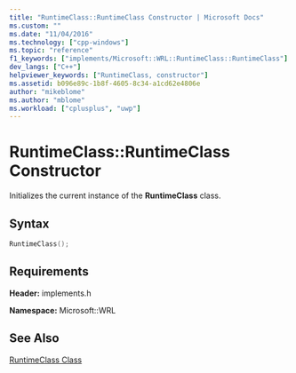 ```yaml
---
title: "RuntimeClass::RuntimeClass Constructor | Microsoft Docs"
ms.custom: ""
ms.date: "11/04/2016"
ms.technology: ["cpp-windows"]
ms.topic: "reference"
f1_keywords: ["implements/Microsoft::WRL::RuntimeClass::RuntimeClass"]
dev_langs: ["C++"]
helpviewer_keywords: ["RuntimeClass, constructor"]
ms.assetid: b096e89c-1b8f-4605-8c34-a1cd62e4806e
author: "mikeblome"
ms.author: "mblome"
ms.workload: ["cplusplus", "uwp"]
---
```

# RuntimeClass::RuntimeClass Constructor

Initializes the current instance of the **RuntimeClass** class.

## Syntax

```cpp
RuntimeClass();
```

## Requirements

**Header:** implements.h

**Namespace:** Microsoft::WRL

## See Also

[RuntimeClass Class](../windows/runtimeclass-class.md)